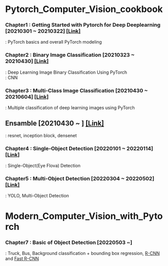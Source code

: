 # Pytorch_Computer_Vision_cookbook
### Chapter1 : Getting Started with Pytorch for Deep Deeplearning [20210301 ~ 20210322] [[Link]](https://github.com/jihyeheo/Pytorch_Computer_Vision_cookbook/tree/main/Chapter1)
: PyTorch basics and overall PyTorch modeling
  
### Chapter2 : Binary Image Classification [20210323 ~ 20210430] [[Link]](https://github.com/jihyeheo/Pytorch_Computer_Vision_cookbook/tree/main/Chapter2)
: Deep Learning Image Binary Classification Using PyTorch<br>
: CNN

### Chapter3 : Multi-Class Image Classification [20210430 ~ 20210604] [[Link]](https://github.com/jihyeheo/Pytorch_Computer_Vision_cookbook/tree/main/Chapter3)
: Multiple classification of deep learning images using PyTorch

## Ensamble [20210430 ~ ] [[Link]](https://github.com/jihyeheo/Pytorch_Computer_Vision_cookbook/tree/main/Ensemble)
: resnet, inception block, densenet

### Chapter4 : Single-Object Detection [20220101 ~ 20220114][[Link]](https://github.com/jihyeheo/Pytorch_Computer_Vision_cookbook/tree/main/Chapter4)
: Single-Object(Eye Flova) Detection

### Chapter5 : Multi-Object Detection [20220304 ~ 20220502][[Link]](https://github.com/jihyeheo/Pytorch_Computer_Vision_cookbook/tree/main/Chapter5)
: YOLO, Multi-Object Detection

# Modern_Computer_Vision_with_Pytorch
### Chapter7 : Basic of Object Detection [20220503 ~]
: Truck, Bus, Background classification + bounding box regression, [R-CNN]() and [Fast R-CNN]()

